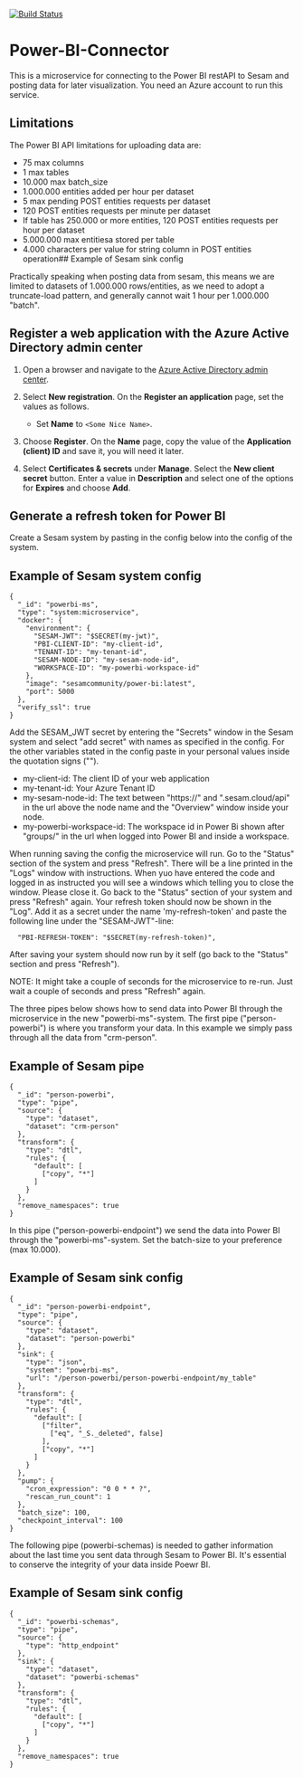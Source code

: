 [![Build Status](https://travis-ci.org/sesam-community/power-bi.svg?branch=master)](https://travis-ci.org/sesam-community/power-bi)

# Power-BI-Connector

This is a microservice for connecting to the Power BI restAPI to Sesam and posting data for later visualization.
You need an Azure account to run this service.

## Limitations
The Power BI API limitations for uploading data are:
 * 75 max columns
 * 1 max tables
 * 10.000 max batch_size
 * 1.000.000 entities added per hour per dataset
 * 5 max pending POST entities requests per dataset
 * 120 POST entities requests per minute per dataset
 * If table has 250.000 or more entities, 120 POST entities requests per hour per dataset
 * 5.000.000 max entitiesa stored per table
 * 4.000 characters per value for string column in POST entities operation## Example of Sesam sink config

Practically speaking when posting data from sesam, this means we are limited to datasets of 1.000.000 rows/entities, as we need to adopt a truncate-load pattern, and generally cannot wait 1 hour per 1.000.000 "batch".

## Register a web application with the Azure Active Directory admin center

1. Open a browser and navigate to the [Azure Active Directory admin center](https://aad.portal.azure.com).

2. Select **New registration**. On the **Register an application** page, set the values as follows.

    - Set **Name** to `<Some Nice Name>`.

3. Choose **Register**. On the **Name** page, copy the value of the **Application (client) ID** and save it, you will need it later.

4. Select **Certificates & secrets** under **Manage**. Select the **New client secret** button. Enter a value in **Description** and select one of the options for **Expires** and choose **Add**.

## Generate a refresh token for Power BI
Create a Sesam system by pasting in the config below into the config of the system.

## Example of Sesam system config
```
{
  "_id": "powerbi-ms",
  "type": "system:microservice",
  "docker": {
    "environment": {
      "SESAM-JWT": "$SECRET(my-jwt)",
      "PBI-CLIENT-ID": "my-client-id",
      "TENANT-ID": "my-tenant-id",
      "SESAM-NODE-ID": "my-sesam-node-id",
      "WORKSPACE-ID": "my-powerbi-workspace-id"
    },
    "image": "sesamcommunity/power-bi:latest",
    "port": 5000
  },
  "verify_ssl": true
}

```
Add the SESAM_JWT secret by entering the "Secrets" window in the Sesam system and select "add secret" with names as specified in the config. 
For the other variables stated in the config paste in your personal values inside the quotation signs (""). 
 * my-client-id: The client ID of your web application
 * my-tenant-id: Your Azure Tenant ID
 * my-sesam-node-id: The text between "https://" and ".sesam.cloud/api" in the url above the node name and the "Overview" window inside your node.
 * my-powerbi-workspace-id: The workspace id in Power Bi shown after "groups/" in the url when logged into Power BI and inside a workspace.  

When running saving the config the microservice will run. Go to the "Status" section of the system and press "Refresh". There will be a line printed in the "Logs" window with instructions. When yuo have entered the code and logged in as instructed you will see a windows which telling you to close the window. Please close it.
Go back to the "Status" section of your system and press "Refresh" again. Your refresh token should now be shown in the "Log". Add it as a secret under the name 'my-refresh-token' and paste the following line under the "SESAM-JWT"-line:
```
  "PBI-REFRESH-TOKEN": "$SECRET(my-refresh-token)",
```
After saving your system should now run by it self (go back to the "Status" section and press "Refresh").

NOTE: It might take a couple of seconds for the microservice to re-run. Just wait a couple of seconds and press "Refresh" again. 

The three pipes below shows how to send data into Power BI through the microservice in the new "powerbi-ms"-system. The first pipe ("person-powerbi") is where you transform your data. In this example we simply pass through all the data from "crm-person".

## Example of Sesam pipe 
```
{
  "_id": "person-powerbi",
  "type": "pipe",
  "source": {
    "type": "dataset",
    "dataset": "crm-person"
  },
  "transform": {
    "type": "dtl",
    "rules": {
      "default": [
        ["copy", "*"]
      ]
    }
  },
  "remove_namespaces": true
}

```

In this pipe ("person-powerbi-endpoint") we send the data into Power BI through the "powerbi-ms"-system. Set the batch-size to your preference (max 10.000). 
## Example of Sesam sink config
```
{
  "_id": "person-powerbi-endpoint",
  "type": "pipe",
  "source": {
    "type": "dataset",
    "dataset": "person-powerbi"
  },
  "sink": {
    "type": "json",
    "system": "powerbi-ms",
    "url": "/person-powerbi/person-powerbi-endpoint/my_table"
  },
  "transform": {
    "type": "dtl",
    "rules": {
      "default": [
        ["filter",
          ["eq", "_S._deleted", false]
        ],
        ["copy", "*"]
      ]
    }
  },
  "pump": {
    "cron_expression": "0 0 * * ?",
    "rescan_run_count": 1
  },
  "batch_size": 100,
  "checkpoint_interval": 100
}

```

The following pipe (powerbi-schemas) is needed to gather information about the last time you sent data through Sesam to Power BI. It's essential to conserve the integrity of your data inside Poewr BI. 
## Example of Sesam sink config
```
{
  "_id": "powerbi-schemas",
  "type": "pipe",
  "source": {
    "type": "http_endpoint"
  },
  "sink": {
    "type": "dataset",
    "dataset": "powerbi-schemas"
  },
  "transform": {
    "type": "dtl",
    "rules": {
      "default": [
        ["copy", "*"]
      ]
    }
  },
  "remove_namespaces": true
}

```